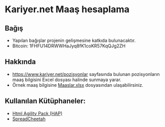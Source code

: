 ﻿# Kariyer.net Maaş hesaplama

## Bağış
  - Yapılan bağışlar projenin gelişmesine katkıda bulunacaktır.
  - Bitcoin: 1FHFU14DRWWHaJyq8fK1coKR57KqQJg2ZH

## Hakkında
- https://www.kariyer.net/pozisyonlar sayfasında bulunan pozisyonların maaş bilgisini Excel dosyası halinde sunmaya yarar.
- Örnek maaş bilgisine [Maaslar.xlsx](Maaslar.xlsx) dosyasından ulaşabilirsiniz.

## Kullanılan Kütüphaneler:
  - [Html Agility Pack (HAP)](https://github.com/zzzprojects/html-agility-pack "Html Agility Pack (HAP)")
  - [SpreadCheetah](https://github.com/sveinungf/spreadcheetah "SpreadCheetah")
